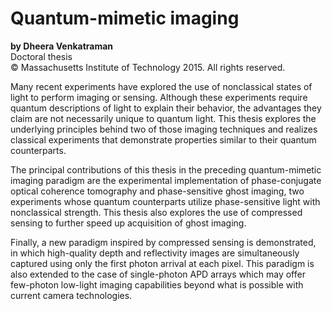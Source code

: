 Quantum-mimetic imaging
=======================

**by Dheera Venkatraman**<br/>
Doctoral thesis<br/>
&copy; Massachusetts Institute of Technology 2015. All rights reserved.

Many recent experiments have explored the use of nonclassical states of 
light to perform imaging or sensing. Although these experiments
require quantum descriptions of light to explain their behavior, the advantages they
claim are not necessarily unique to quantum light. This thesis
explores the underlying principles behind two of those imaging techniques and
realizes classical experiments that demonstrate properties similar to
their quantum counterparts.

The principal contributions of this thesis in the preceding quantum-mimetic imaging paradigm
are the experimental implementation of phase-conjugate optical
coherence tomography and phase-sensitive ghost imaging, two
experiments whose quantum counterparts utilize phase-sensitive light with nonclassical strength.
This thesis also explores the use of compressed sensing to further
speed up acquisition of ghost imaging.

Finally, a new paradigm inspired by compressed sensing is
demonstrated, in which high-quality depth and reflectivity images are
simultaneously captured using only the first photon arrival at each
pixel. This paradigm is also extended to the case of single-photon APD
arrays which may offer few-photon low-light imaging capabilities
beyond what is possible with current camera technologies.

